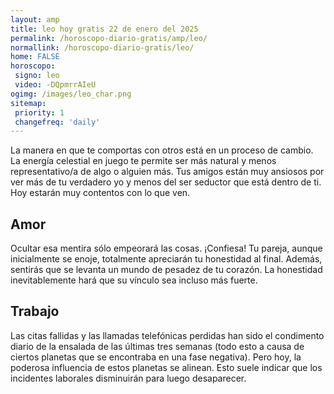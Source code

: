 ```yaml
---
layout: amp
title: leo hoy gratis 22 de enero del 2025 
permalink: /horoscopo-diario-gratis/amp/leo/
normallink: /horoscopo-diario-gratis/leo/
home: FALSE
horoscopo:
 signo: leo
 video: -DQpmrrAIeU
ogimg: /images/leo_char.png
sitemap:
 priority: 1
 changefreq: 'daily'
---
```



La manera en que te comportas con otros está en un proceso de cambio. La energía celestial en juego te permite ser más natural y menos representativo/a de algo o alguien más. Tus amigos están muy ansiosos por ver más de tu verdadero yo y menos del ser seductor que está dentro de ti. Hoy estarán muy contentos con lo que ven.

## Amor

Ocultar esa mentira sólo empeorará las cosas. ¡Confiesa! Tu pareja, aunque inicialmente se enoje, totalmente apreciarán tu honestidad al final. Además, sentirás que se levanta un mundo de pesadez de tu corazón. La honestidad inevitablemente hará que su vínculo sea incluso más fuerte.

## Trabajo

Las citas fallidas y las llamadas telefónicas perdidas han sido el condimento diario de la ensalada de las últimas tres semanas (todo esto a causa de ciertos planetas que se encontraba en una fase negativa). Pero hoy, la poderosa influencia de estos planetas se alinean. Esto suele indicar que los incidentes laborales disminuirán para luego desaparecer.